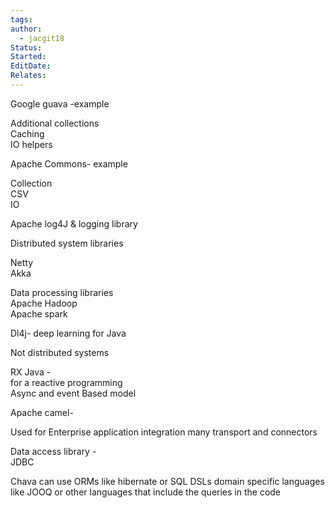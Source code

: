 ```yaml
---
tags: 
author:
  - jacgit18
Status: 
Started: 
EditDate: 
Relates:
---
```

Google guava -example  
  
Additional collections  
Caching  
IO helpers  
  
  
Apache Commons- example  
  
Collection  
CSV  
IO  
  
  
Apache log4J & logging library  
  
  
Distributed system libraries  
  
Netty  
Akka  
  
  
  
Data processing libraries  
Apache Hadoop  
Apache spark  
  
Dl4j- deep learning for Java  
  
  
  
  
  
Not distributed systems  
  
RX Java -  
for a reactive programming  
Async and event Based model  
  
  
  
Apache camel-  
  
Used for Enterprise application integration many transport and connectors  
  
  
  
Data access library -  
JDBC  
  
Chava can use ORMs like hibernate or SQL DSLs domain specific languages like JOOQ or other languages that include the queries in the code